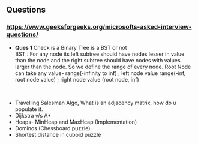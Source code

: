 ## Questions 
### https://www.geeksforgeeks.org/microsofts-asked-interview-questions/

- <b>Ques 1</b> Check is a Binary Tree is a BST or not  
BST : For any node its left subtree should have nodes lesser in value than the node and the right subtree should have nodes with values larger than the node. So we define the range of every node. 
Root Node can take any value- range(-infinity to inf) ; left node value range(-inf, root node value) ; right node value (root node, inf)  
<br>

- Travelling Salesman Algo, What is an adjacency matrix, how do u populate it.
- Dijkstra v/s A*
- Heaps- MinHeap and MaxHeap (Implementation)
- Dominos (Chessboard puzzle)
- Shortest distance in cuboid puzzle

